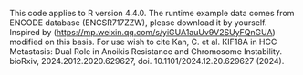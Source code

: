 This code applies to R version 4.4.0. The runtime example data comes from ENCODE database (ENCSR717ZZW), please download it by yourself. Inspired by (https://mp.weixin.qq.com/s/yiGUA1auUv9V2SUyFQnGUA) modified on this basis. For use wish to cite Kan, C. et al. KIF18A in HCC Metastasis: Dual Role in Anoikis Resistance and Chromosome Instability. bioRxiv, 2024.2012.2020.629627, doi. 10.1101/2024.12.20.629627 (2024).
